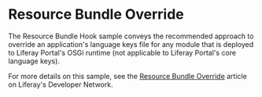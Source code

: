 # Resource Bundle Override

The Resource Bundle Hook sample conveys the recommended approach to override an
application's language keys file for any module that is deployed to Liferay
Portal's OSGi runtime (not applicable to Liferay Portal's core language keys).

For more details on this sample, see the
[Resource Bundle Override](https://portal.liferay.dev/docs/7-2/reference/-/knowledge_base/r/resource-bundle-override)
article on Liferay's Developer Network.